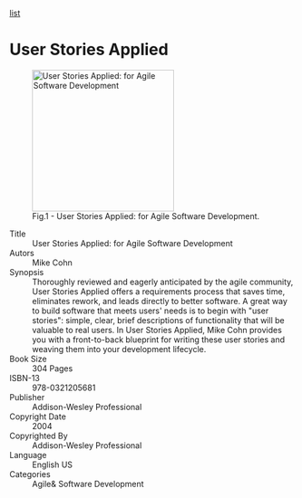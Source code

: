 [list](list.md)

# User Stories Applied

<figure>
  <img src="User-Stories-Applied.png" alt="User Stories Applied: for Agile Software Development" style="width:250px">
  <figcaption>Fig.1 - User Stories Applied: for Agile Software Development.</figcaption>
</figure>

<div itemscope="" itemtype="https://schema.org/Book">
   <meta itemprop="bookFormat" content="EBook/DAISY3"/>
   <meta itemprop="accessibilityFeature" content="largePrint/CSSEnabled"/>
   <meta itemprop="accessibilityFeature" content="highContrast/CSSEnabled"/>
   <meta itemprop="accessibilityFeature" content="resizeText/CSSEnabled"/>
   <meta itemprop="accessibilityFeature" content="displayTransformability"/>
   <meta itemprop="accessibilityFeature" content="longDescription"/>
   <meta itemprop="accessibilityFeature" content="alternativeText"/>
   <meta itemprop="accessibilityControl" content="fullKeyboardControl"/>
   <meta itemprop="accessibilityControl" content="fullMouseControl"/>
   <meta itemprop="accessibilityHazard" content="noFlashingHazard"/>
   <meta itemprop="accessibilityHazard" content="noMotionSimulationHazard"/>
   <meta itemprop="accessibilityHazard" content="noSoundHazard"/>
   <meta itemprop="accessibilityAPI" content="ARIA"/>

   <dl>
      <dt>Title</dt>
      <dd itemprop="name">User Stories Applied: for Agile Software Development</dd>
	  <dt>Autors</dt>
	  <dd itemprop="author" itemtype="https://schema.org/Person" itemscope=""><span itemprop="name">Mike Cohn</span></dd>
      <dt>Synopsis</dt>
      <dd itemprop="description">Thoroughly reviewed and eagerly anticipated by the agile community, User Stories Applied offers a requirements process that saves time, eliminates rework, and leads directly to better software. A great way to build software that meets users' needs is to begin with "user stories": simple, clear, brief descriptions of functionality that will be valuable to real users. In User Stories Applied, Mike Cohn provides you with a front-to-back blueprint for writing these user stories and weaving them into your development lifecycle.</dd>
      <dt>Book Size</dt>
      <dd><span itemprop="numberOfPages">304</span> Pages</dd>
      <dt>ISBN-13</dt>
      <dd itemprop="isbn">978-0321205681</dd>
      <dt>Publisher</dt>
      <dd itemprop="publisher" itemtype="https://schema.org/Organization" itemscope=""><span itemprop="name">Addison-Wesley Professional</span></dd>
      <dt>Copyright Date</dt>
      <dd itemprop="copyrightYear">2004</dd>
      <dt>Copyrighted By</dt>
      <dd itemprop="copyrightHolder" itemtype="https://schema.org/Organization" itemscope=""><span itemprop="name">Addison-Wesley Professional</span></dd>
      <dt>Language</dt>
      <dd><meta itemprop="inLanguage" content="en-US"/>English US</dd>
      <dt>Categories</dt>
      <dd><span itemprop="genre">Agile</span>& <span itemprop="genre">Software Development</span></dd>
   </dl>
</div>